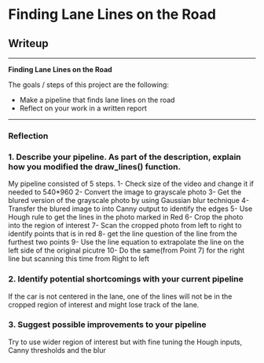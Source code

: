 # **Finding Lane Lines on the Road** 

## Writeup

---

**Finding Lane Lines on the Road**

The goals / steps of this project are the following:
* Make a pipeline that finds lane lines on the road
* Reflect on your work in a written report

---

### Reflection

### 1. Describe your pipeline. As part of the description, explain how you modified the draw_lines() function.

My pipeline consisted of 5 steps. 
1- Check size of the video and change it if needed to 540*960
2- Convert the image to grayscale photo
3- Get the blured version of the grayscale photo by using Gaussian blur technique
4- Transfer the blured image to into Canny output to identify the edges
5- Use Hough rule to get the lines in the photo marked in Red
6- Crop the photo into the region of interest
7- Scan the cropped photo from left to right to identify points that is in red
8- get the line question of the line from the furthest two points
9- Use the line equation to extrapolate the line on the left side of the original picutre
10- Do the same(from Point 7) for the right line but scanning this time from Right to left

### 2. Identify potential shortcomings with your current pipeline

If the car is not centered in the lane, one of the lines will not be in the cropped region of interest and might lose track of the lane.

### 3. Suggest possible improvements to your pipeline

Try to use wider region of interest but with fine tuning the Hough inputs, Canny thresholds and the blur 
